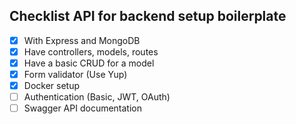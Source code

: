 ## Checklist API for backend setup boilerplate
- [x] With Express and MongoDB
- [x] Have controllers, models, routes
- [x] Have a basic CRUD for a model
- [x] Form validator (Use Yup)
- [x] Docker setup
- [ ] Authentication (Basic, JWT, OAuth)
- [ ] Swagger API documentation
